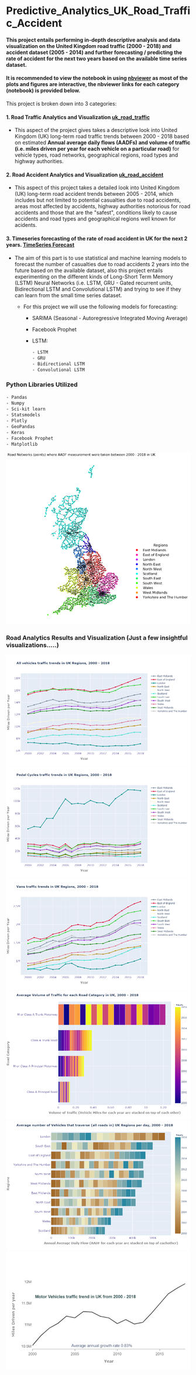 [//]: # (Image References)

[image1]: ./uk_region.png "uk_road"
[image2]: ./analytics_viz/veh_trend.png "veh_trd"
[image3]: ./analytics_viz/pedal_trd.png "pedal_trd"
[image4]: ./analytics_viz/van_trd.png "van_trd"
[image5]: ./analytics_viz/rd_cat.png "rd_cat"
[image6]: ./analytics_viz/reg_trd.png "regions"
[image7]: ./analytics_viz/veh_flow.png "veh_flow"

# Predictive_Analytics_UK_Road_Traffic_Accident


#### This project entails performing in-depth descriptive analysis and data visualization on the United Kingdom road traffic (2000 - 2018) and accident dataset (2005 - 2014) and further forecasting / predicting the rate of accident for the next two years based on the available time series dataset.

#### It is recommended to view the notebook in using [nbviewer](https://nbviewer.jupyter.org/) as most of the plots and figures are interactive, the nbviewer links for each category (notebook) is provided below.

This project is broken down into 3 categories:

#### 1. Road Traffic Analytics and Visualization [uk_road_traffic](https://nbviewer.jupyter.org/github/AdeboyeML/Predictive_Analytics_UK_Road_Traffic_Accident/blob/master/UK_Traffic_Analysis_Visualization.ipynb)


- This aspect of the project gives takes a descriptive look into United Kingdom (UK) long-term road traffic trends between 2000 - 2018 based on estimated **Annual average daily flows (AADFs) and volume of traffic (i.e. miles driven per year for each vehicle on a particular road)** for vehicle types, road networks, geographical regions, road types and highway authorities.


#### 2. Road Accident Analytics and Visualization [uk_road_accident](https://nbviewer.jupyter.org/github/AdeboyeML/Predictive_Analytics_UK_Road_Traffic_Accident/blob/master/UK_road_accident_analytics.ipynb)


- This aspect of this project takes a detailed look into United Kingdom (UK) long-term road accident trends between 2005 - 2014, which includes but not limited to potential casualties due to road accidents, areas most affected by accidents, highway authorities notorious for road accidents and those that are the "safest", conditions likely to cause accidents and road types and geographical regions well known for acidents.


#### 3. Timeseries forecasting of the rate of road accident in UK for the next 2 years. [TimeSeries Forecast](https://nbviewer.jupyter.org/github/AdeboyeML/Predictive_Analytics_UK_Road_Traffic_Accident/blob/master/UK_Road_Accident_Timeseries_Forecasting.ipynb)


- The aim of this part is to use statistical and machine learning models to forecast the number of casualties due to road accidents 2 years into the future based on the available dataset, also this project entails experimenting on the different kinds of Long-Short Term Memory (LSTM) Neural Networks (i.e. LSTM, GRU - Gated recurrent units, Bidirectional LSTM and Convolutional LSTM) and trying to see if they can learn from the small time series dataset.


    - For this project we will use the following models for forecasting:
      - SARIMA (Seasonal - Autoregressive Integrated Moving Average)
      - Facebook Prophet
      - LSTM: 
            
            - LSTM
            - GRU
            - Bidirectional LSTM
            - Convolutional LSTM

### Python Libraries Utilized

    - Pandas
    - Numpy
    - Sci-kit learn
    - Statsmodels
    - Plotly
    - GeoPandas
    - Keras
    - Facebook Prophet
    - Matplotlib

![uk_road][image1]


### Road Analytics Results and Visualization  (Just a few insightful visualizations.....)

![veh_trd][image2]
![pedal_trd][image3]
![van_trd][image4]
![rd_cat][image5]
![regions][image6]
![veh_flow][image7]
